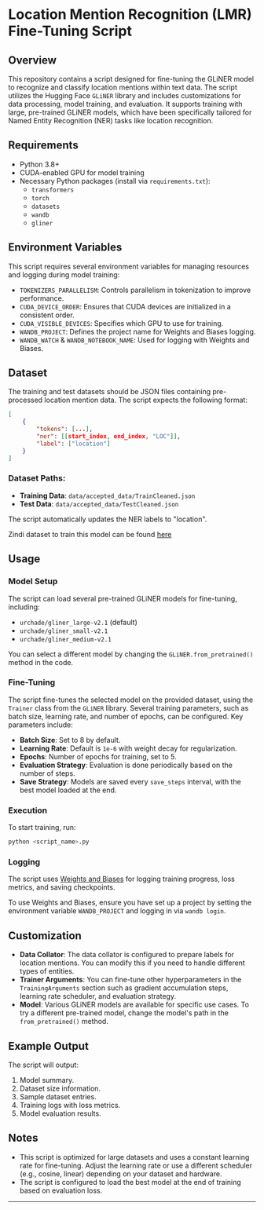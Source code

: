 # Location Mention Recognition (LMR) Fine-Tuning Script

## Overview

This repository contains a script designed for fine-tuning the GLiNER model to recognize and classify location mentions within text data. The script utilizes the Hugging Face `GLiNER` library and includes customizations for data processing, model training, and evaluation. It supports training with large, pre-trained GLiNER models, which have been specifically tailored for Named Entity Recognition (NER) tasks like location recognition.

## Requirements

- Python 3.8+
- CUDA-enabled GPU for model training
- Necessary Python packages (install via `requirements.txt`):
  - `transformers`
  - `torch`
  - `datasets`
  - `wandb`
  - `gliner`

## Environment Variables

This script requires several environment variables for managing resources and logging during model training:

- `TOKENIZERS_PARALLELISM`: Controls parallelism in tokenization to improve performance.
- `CUDA_DEVICE_ORDER`: Ensures that CUDA devices are initialized in a consistent order.
- `CUDA_VISIBLE_DEVICES`: Specifies which GPU to use for training.
- `WANDB_PROJECT`: Defines the project name for Weights and Biases logging.
- `WANDB_WATCH` & `WANDB_NOTEBOOK_NAME`: Used for logging with Weights and Biases.

## Dataset

The training and test datasets should be JSON files containing pre-processed location mention data. The script expects the following format:

```json
[
    {
        "tokens": [...],
        "ner": [[start_index, end_index, "LOC"]],
        "label": ["location"]
    }
]
```

### Dataset Paths:

- **Training Data**: `data/accepted_data/TrainCleaned.json`
- **Test Data**: `data/accepted_data/TestCleaned.json`

The script automatically updates the NER labels to "location".

Zindi dataset to train this model can be found [here](https://zindi.africa/competitions/microsoft-learn-location-mention-recognition-challenge/data)

## Usage

### Model Setup

The script can load several pre-trained GLiNER models for fine-tuning, including:

- `urchade/gliner_large-v2.1` (default)
- `urchade/gliner_small-v2.1`
- `urchade/gliner_medium-v2.1`

You can select a different model by changing the `GLiNER.from_pretrained()` method in the code.

### Fine-Tuning

The script fine-tunes the selected model on the provided dataset, using the `Trainer` class from the `GLiNER` library. Several training parameters, such as batch size, learning rate, and number of epochs, can be configured. Key parameters include:

- **Batch Size**: Set to 8 by default.
- **Learning Rate**: Default is `1e-6` with weight decay for regularization.
- **Epochs**: Number of epochs for training, set to 5.
- **Evaluation Strategy**: Evaluation is done periodically based on the number of steps.
- **Save Strategy**: Models are saved every `save_steps` interval, with the best model loaded at the end.

### Execution

To start training, run:

```bash
python <script_name>.py
```

### Logging

The script uses [Weights and Biases](https://wandb.ai/) for logging training progress, loss metrics, and saving checkpoints.

To use Weights and Biases, ensure you have set up a project by setting the environment variable `WANDB_PROJECT` and logging in via `wandb login`.

## Customization

- **Data Collator**: The data collator is configured to prepare labels for location mentions. You can modify this if you need to handle different types of entities.
- **Trainer Arguments**: You can fine-tune other hyperparameters in the `TrainingArguments` section such as gradient accumulation steps, learning rate scheduler, and evaluation strategy.
- **Model**: Various GLiNER models are available for specific use cases. To try a different pre-trained model, change the model's path in the `from_pretrained()` method.

## Example Output

The script will output:

1. Model summary.
2. Dataset size information.
3. Sample dataset entries.
4. Training logs with loss metrics.
5. Model evaluation results.

## Notes

- This script is optimized for large datasets and uses a constant learning rate for fine-tuning. Adjust the learning rate or use a different scheduler (e.g., cosine, linear) depending on your dataset and hardware.
- The script is configured to load the best model at the end of training based on evaluation loss.

---
